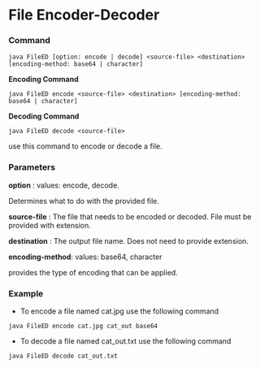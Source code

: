 # File Encoder-Decoder

### Command
````shell
java FileED [option: encode | decode] <source-file> <destination> [encoding-method: base64 | character]
````
__Encoding Command__
```shell
java FileED encode <source-file> <destination> [encoding-method: base64 | character]
```
__Decoding Command__
```shell
java FileED decode <source-file>
```


use this command to encode or decode a file.

### Parameters

__option__ : values: encode, decode. 

Determines what to do with the provided file.

__source-file__ : The file that needs to be encoded or decoded. File must be provided with extension.

__destination__ : The output file name. Does not need to provide extension.

__encoding-method__: values: base64, character

provides the type of encoding that can be applied.


### Example
* To encode a file named cat.jpg use the following command

```shell
java FileED encode cat.jpg cat_out base64
```

* To decode a file named cat_out.txt use the following command

```shell
java FileED decode cat_out.txt
```